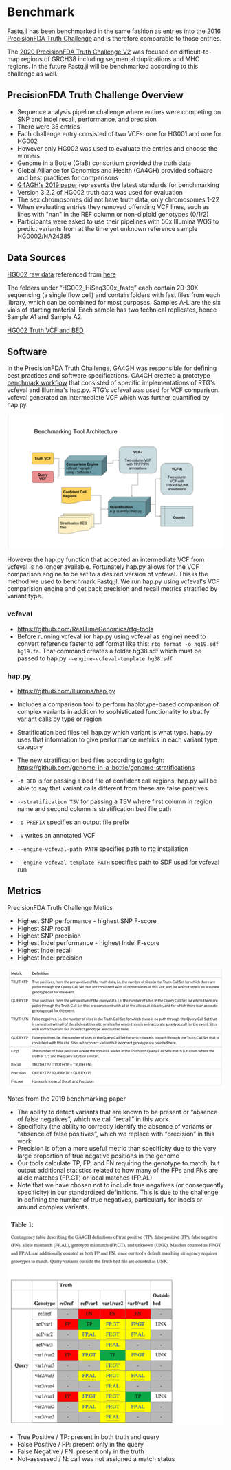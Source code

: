 # Benchmark

Fastq.jl has been benchmarked in the same fashion as entries into the [2016 PrecisionFDA Truth Challenge](https://precision.fda.gov/challenges/truth/results) and is therefore comparable to those entries.

The [2020 PrecisionFDA Truth Challenge V2](https://precision.fda.gov/challenges/10) was focused on difficult-to-map regions of GRCH38 including segmental duplications and MHC regions. In the future Fastq.jl will be benchmarked according to this challenge as well.

## PrecisionFDA Truth Challenge Overview

- Sequence analysis pipeline challenge where entires were competing on SNP and Indel recall, performance, and precision
- There were 35 entries
- Each challenge entry consisted of two VCFs: one for HG001 and one for HG002
- However only HG002 was used to evaluate the entries and choose the winners
- Genome in a Bottle (GiaB) consortium provided the truth data
- Global Alliance for Genomics and Health (GA4GH) provided software and best practices for comparisons
- [G4AGH's 2019 paper](https://www.ncbi.nlm.nih.gov/pmc/articles/PMC6699627/#SD1) represents the latest standards for benchmarking
- Version 3.2.2 of HG002 truth data was used for evaluation
- The sex chromosomes did not have truth data, only chromosomes 1-22
- When evaluating entries they removed offending VCF lines, such as lines with "nan" in the REF column or non-diploid genotypes (0/1/2)
- Participants were asked to use their pipelines with 50x Illumina WGS to predict variants from at the time yet unknown reference sample HG0002/NA24385

## Data Sources

[HG002 raw data](https://ftp-trace.ncbi.nlm.nih.gov/ReferenceSamples/giab/data/AshkenazimTrio/HG002_NA24385_son/NIST_HiSeq_HG002_Homogeneity-10953946/HG002_HiSeq300x_fastq/) referenced from [here](https://github.com/genome-in-a-bottle/giab_data_indexes)

The folders under “HG002_HiSeq300x_fastq” each contain 20-30X sequencing (a single flow cell) and contain folders with fast files from each library, which can be combined for most purposes. Samples A-L are the six vials of starting material. Each sample has two technical replicates, hence Sample A1 and Sample A2.

[HG002 Truth VCF and BED](https://ftp-trace.ncbi.nlm.nih.gov/giab/ftp/release/AshkenazimTrio/HG002_NA24385_son/NISTv4.2.1/GRCh38/)

## Software

In the PrecisionFDA Truth Challenge, GA4GH was responsible for defining best practices and software specifications. GA4GH created a prototype [benchmark workflow](https://github.com/ga4gh/benchmarking-tools/tree/master/doc/ref-impl) that consisted of specific implementations of RTG's vcfeval and Illumina's hap.py. RTG’s vcfeval was used for VCF comparison. vcfeval generated an intermediate VCF which was further quantified by hap.py.

![pipeline](media/benchmark_pipeline.png)

However the hap.py function that accepted an intermediate VCF from vcfeval is no longer available. Fortunately hap.py allows for the VCF comparison engine to be set to a desired version of vcfeval. This is the method we used to benchmark Fastq.jl. We run hap.py using vcfeval's VCF comparision engine and get back precision and recall metrics stratified by variant type.

### vcfeval

- https://github.com/RealTimeGenomics/rtg-tools
- Before running vcfeval (or hap.py using vcfeval as engine) need to convert reference faster to sdf format like this:
  `rtg format -o hg19.sdf hg19.fa`. That command creates a folder hg38.sdf which must be passed to hap.py `--engine-vcfeval-template hg38.sdf`

### hap.py

- https://github.com/Illumina/hap.py
- Includes a comparison tool to perform haplotype-based comparison of complex variants in addition to sophisticated functionality to stratify variant calls by type or region
- Stratification bed files tell hap.py which variant is what type. hapy.py uses that information to give performance metrics in each variant type category
- The new stratification bed files according to ga4gh: https://github.com/genome-in-a-bottle/genome-stratifications

- `-f BED` is for passing a bed file of confident call regions, hap.py will be able to say that variant calls different from these are false positives
- `--stratification TSV` for passing a TSV where first column in region name and second column is stratification bed file path
- `-o PREFIX` specifies an output file prefix
- `-V` writes an annotated VCF
- `--engine-vcfeval-path PATH` specifies path to rtg installation
- `--engine-vcfeval-template PATH` specifies path to SDF used for vcfeval run

## Metrics

PrecisionFDA Truth Challenge Metics

- Highest SNP performance - highest SNP F-score
- Highest SNP recall
- Highest SNP precision
- Highest Indel performance - highest Indel F-score
- Highest Indel recall
- Highest Indel precision

![metrics](media/precisionfda_metrics.png)

Notes from the 2019 benchmarking paper

- The ability to detect variants that are known to be present or “absence of false negatives”, which we call “recall” in this work
- Specificity (the ability to correctly identify the absence of variants or “absence of false positives”, which we replace with “precision” in this work
- Precision is often a more useful metric than specificity due to the very large proportion of true negative positions in the genome
- Our tools calculate TP, FP, and FN requiring the genotype to match, but output additional statistics related to how many of the FPs and FNs are allele matches (FP.GT) or local matches (FP.AL)
- Note that we have chosen not to include true negatives (or consequently specificity) in our standardized definitions. This is due to the challenge in defining the number of true negatives, particularly for indels or around complex variants.

![ga4gh_metric](media/ga4gh_tp_fp_fn.png)

- True Positive / TP: present in both truth and query
- False Positive / FP: present only in the query
- False Negative / FN: present only in the truth
- Not-assessed / N: call was not assigned a match status
